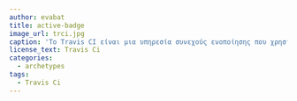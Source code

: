 ```yaml
---
author: evabat
title: active-badge
image_url: trci.jpg
caption: 'Το Travis CI είναι μια υπηρεσία συνεχούς ενοποίησης που χρησιμοποιείται για την κατασκευή και δοκιμή έργων λογισμικού που φιλοξενούνται στο GitHub.'
license_text: Travis Ci
categories:
  - archetypes
tags:
  - Travis Ci
---
```

